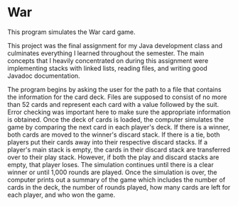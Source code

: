 # War
 
This program simulates the War card game.

This project was the final assignment for my Java development class and culminates everything I learned throughout the semester. The main concepts that I heavily concentrated on during this assignment were implementing stacks with linked lists, reading files, and writing good Javadoc documentation.

The program begins by asking the user for the path to a file that contains the information for the card deck. Files are supposed to consist of no more than 52 cards and represent each card with a value followed by the suit. Error checking was important here to make sure the appropriate information is obtained. Once the deck of cards is loaded, the computer simulates the game by comparing the next card in each player's deck. If there is a winner, both cards are moved to the winner's discard stack. If there is a tie, both players put their cards away into their respective discard stacks. If a player's main stack is empty, the cards in their discard stack are transferred over to their play stack. However, if both the play and discard stacks are empty, that player loses. The simulation continues until there is a clear winner or until 1,000 rounds are played. Once the simulation is over, the computer prints out a summary of the game which includes the number of cards in the deck, the number of rounds played, how many cards are left for each player, and who won the game.
